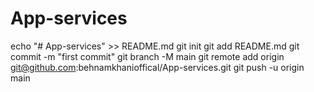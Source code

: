 # App-services
echo "# App-services" >> README.md
git init
git add README.md
git commit -m "first commit"
git branch -M main
git remote add origin git@github.com:behnamkhanioffical/App-services.git
git push -u origin main
